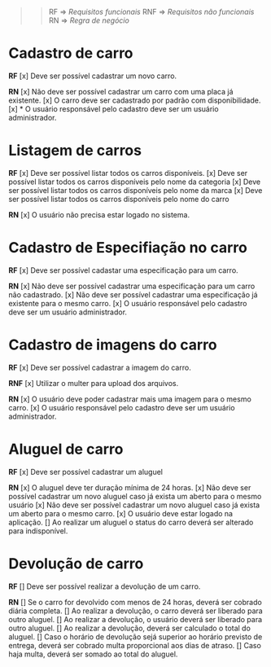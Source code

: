 >>RF  => *Requisitos funcionais*
>>RNF => *Requisitos não funcionais*
>>RN  => *Regra de negócio*

# Cadastro de carro

  **RF**
    [x] Deve ser possível cadastrar um novo carro.


  **RN**
    [x] Não deve ser possível cadastrar um carro com uma placa já existente.
    [x] O carro deve ser cadastrado por padrão com disponibilidade.
    [x] * O usuário responsável pelo cadastro deve ser um usuário administrador.

# Listagem de carros

  **RF**
    [x] Deve ser possível listar todos os carros disponíveis.
    [x] Deve ser possível listar todos os carros disponíveis pelo nome da categoria
    [x] Deve ser possível listar todos os carros disponíveis pelo nome da marca
    [x] Deve ser possível listar todos os carros disponíveis pelo nome do carro


  **RN**
    [x] O usuário não precisa estar logado no sistema.

# Cadastro de Especifiação no carro

  **RF**
    [x] Deve ser possível cadastar uma especificação para um carro.
    

  **RN**
    [x] Não deve ser possível cadastrar uma especificação para um carro não cadastrado.
    [x] Não deve ser possível cadastrar uma especificação já existente para o mesmo carro.
    [x] O usuário responsável pelo cadastro deve ser um usuário administrador.

# Cadastro de imagens do carro

  **RF**
    [x] Deve ser possível cadastrar a imagem do carro.
    

  **RNF**
    [x] Utilizar o multer para upload dos arquivos.


  **RN**
    [x] O usuário deve poder cadastrar mais uma imagem para o mesmo carro.
    [x] O usuário responsável pelo cadastro deve ser um usuário administrador.

# Aluguel de carro

  **RF**
    [x] Deve ser possível cadastrar um aluguel


  **RN**
    [x] O aluguel deve ter duração mínima de 24 horas.
    [x] Não deve ser possível cadastrar um novo aluguel caso já exista um aberto para o mesmo usuário
    [x] Não deve ser possível cadastrar um novo aluguel caso já exista um aberto para o mesmo carro.
    [x] O usuário deve estar logado na aplicação.
    [] Ao realizar um aluguel o status do carro deverá ser alterado para indisponível.

# Devolução de carro

**RF**
  [] Deve ser possível realizar a devolução de um carro.

**RN**
  [] Se o carro for devolvido com menos de 24 horas, deverá ser cobrado diária completa.
  [] Ao realizar a devolução, o carro deverá ser liberado para outro aluguel.
  [] Ao realizar a devolução, o usuário deverá ser liberado para outro aluguel.
  [] Ao realizar a devolução, deverá ser calculado o total do aluguel.
  [] Caso o horário de devolução sejá superior ao horário previsto de entrega, deverá ser cobrado multa proporcional aos dias de atraso.
  [] Caso haja multa, deverá ser somado ao total do aluguel.
